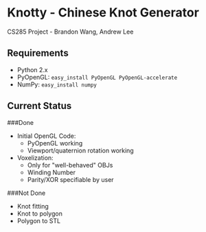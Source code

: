 # Knotty - Chinese Knot Generator
CS285 Project - Brandon Wang, Andrew Lee

## Requirements
* Python 2.x
* PyOpenGL:
`easy_install PyOpenGL PyOpenGL-accelerate`
* NumPy:
`easy_install numpy`

## Current Status
###Done
* Initial OpenGL Code:
	* PyOpenGL working
  * Viewport/quaternion rotation working
* Voxelization:
	* Only for "well-behaved" OBJs
  * Winding Number
  * Parity/XOR specifiable by user

###Not Done
* Knot fitting
* Knot to polygon
* Polygon to STL
